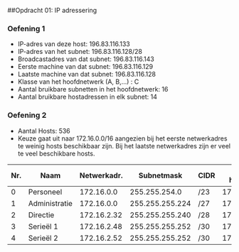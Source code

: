 ##Opdracht 01: IP adressering

### Oefening 1

* IP-adres van deze host: 196.83.116.133
* IP-adres van het subnet: 196.83.116.128/28
*	Broadcastadres van dat subnet: 196.83.116.143
*	Eerste machine van dat subnet: 196.83.116.129
*	Laatste machine van dat subnet: 196.83.116.128
*	Klasse van het hoofdnetwerk (A, B,…) : C
*	Aantal bruikbare subnetten in het hoofdnetwerk: 16
*	Aantal bruikbare hostadressen in elk subnet: 14

### Oefening 2

* Aantal Hosts: 536
* Keuze gaat uit naar 172.16.0.0/16 aangezien bij het eerste netwerkadres te weinig hosts beschikbaar zijn. Bij het laatste netwerkadres zijn er veel te veel beschikbare hosts.

| Nr. | Naam | Netwerkadr. | Subnetmask | CIDR | 1ste hostadr. | laatste hostadr. | Broadcastadr. |
|---|------|----------|-----------|-----|----------|----------|------------|
| 0 | Personeel | 172.16.0.0 | 255.255.254.0 | /23 | 172.16.0.1 | 172.16.1.254 | 172.16.1.255 |
| 1 | Administratie | 172.16.0.0 | 255.255.255.224 | /27 | 172.16.2.1 | 172.16.2.30 | 172.16.2.31 |
| 2 | Directie | 172.16.2.32 | 255.255.255.240 | /28 | 172.16.2.34 | 172.16.2.46 | 172.16.2.47 |
| 3 | Serieël 1 | 172.16.2.48 | 255.255.255.252 | /30 | 172.16.2.49 | 172.16.2.50 | 172.16.2.51 |
| 4 | Serieël 2 | 172.16.2.52 | 255.255.255.252 | /30 | 172.16.2.54 | 172.16.2.54 | 172.16.2.55|

